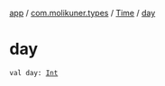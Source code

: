 [app](../../index.md) / [com.molikuner.types](../index.md) / [Time](index.md) / [day](./day.md)

# day

`val day: `[`Int`](https://kotlinlang.org/api/latest/jvm/stdlib/kotlin/-int/index.html)